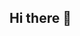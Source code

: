## Hi there 👋

<!--
**FatmaEzzat2/FatmaEzzat2** is a ✨ _special_ ✨ repository because its `README.md` (this file) appears on your GitHub profile.

Here are some ideas to get you started:


- 🌱 I’m currently learning at ITI
-->
